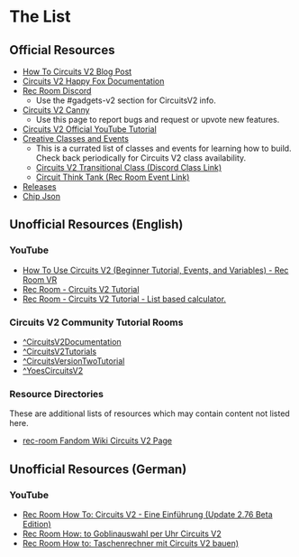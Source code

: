 # The List
## Official Resources
* [How To Circuits V2 Blog Post](https://recroom.com/developer-blog/2020/8/3/how-2-circuits-2)
* [Circuits V2 Happy Fox Documentation](https://recroom.happyfox.com/kb/section/65/)
* [Rec Room Discord](https://discord.com/channels/193073071802941451/746858632301510708)
  * Use the #gadgets-v2 section for CircuitsV2 info.
* [Circuits V2 Canny](https://recroom.canny.io/creative-tools?category=circuits-v2-feedback)
  * Use this page to report bugs and request or upvote new features.
* [Circuits V2 Official YouTube Tutorial](https://www.youtube.com/watch?v=J_vGEe5-rc8)
* [Creative Classes and Events](https://recroom.com/creative)
  * This is a currated list of classes and events for learning how to build. Check back periodically for Circuits V2 class availability.
  * [Circuits V2 Transitional Class (Discord Class Link)](https://discord.com/channels/737529805121126471)
  * [Circuit Think Tank (Rec Room Event Link)](https://rec.net/room/CircuitThinkTank/events)
* [Releases](https://tyleo-rec.github.io/CircuitsV2Resources/releases/)
* [Chip Json](https://github.com/tyleo-rec/CircuitsV2Resources/blob/master/misc/circuitsv2.json)

## Unofficial Resources (English)
### YouTube
* [How To Use Circuits V2 (Beginner Tutorial, Events, and Variables) - Rec Room VR](https://youtu.be/Ow2CCZPedb0)
* [Rec Room - Circuits V2 Tutorial](https://youtu.be/sQ4GuOyiink)
* [Rec Room - Circuits V2 Tutorial - List based calculator.](https://youtu.be/3pD_gLHelTs)

### Circuits V2 Community Tutorial Rooms
* <a href="https://rec.net/room/CircuitV2Documentation/">^CircuitsV2Documentation</a>
* <a href="https://rec.net/room/CircuitsV2Tutorials">^CircuitsV2Tutorials</a>
* <a href="https://rec.net/room/CircuitsVersionTwoTutorial">^CircuitsVersionTwoTutorial</a>
* <a href="https://rec.net/room/YoesCircuitsV2">^YoesCircuitsV2</a>

### Resource Directories
These are additional lists of resources which may contain content not listed here.
* [rec-room Fandom Wiki Circuits V2 Page](https://rec-room.fandom.com/wiki/Circuits_V2)

## Unofficial Resources (German)
### YouTube
* [Rec Room How To: Circuits V2 - Eine Einführung (Update 2.76 Beta Edition)](https://youtu.be/mi4i70XUsMs)
* [Rec Room How: to Goblinauswahl per Uhr Circuits V2](https://youtu.be/yjU684RFP3A)
* [Rec Room How to: Taschenrechner mit Circuits V2 bauen)](https://youtu.be/yJ5C89UfRpY)
